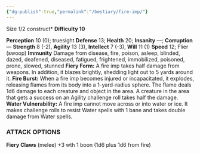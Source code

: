 ```yaml
---
{"dg-publish":true,"permalink":"/bestiary/fire-imp/"}
---
```


Size 1/2 construct*
**Difficulty 10**

**Perception** 10 (0); truesight 
**Defense** 13; **Health** 20; **Insanity** —; **Corruption** — 
**Strength** 8 (-2), **Agility** 13 (3), **Intellect** 7 (-3), **Will** 11 (1) 
**Speed** 12; Flier (swoop) 
**Immunity** Damage from disease, fire, poison, asleep, blinded, dazed, deafened, diseased, fatigued, frightened, immobilized, poisoned, prone, slowed, stunned
**Fiery Form:** A fire imp takes half damage from weapons. In addition, it blazes brightly, shedding light out to 5 yards
around it.
**Fire Burst:** When a fire imp becomes injured or
incapacitated, it explodes, releasing flames from its body into a 1-yard-radius sphere. The flame deals 1d6 damage to each creature and object in the area. A creature in the area that gets a success on an Agility challenge roll takes half the damage.
**Water Vulnerability:** A fire imp cannot move across or into water or ice. It makes challenge rolls to resist Water spells with 1 bane and takes double damage from Water spells.
### ATTACK OPTIONS
**Fiery Claws** (melee) +3 wth 1 boon (1d6 plus 1d6 from fire)